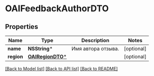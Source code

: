 # OAIFeedbackAuthorDTO

## Properties
Name | Type | Description | Notes
------------ | ------------- | ------------- | -------------
**name** | **NSString*** | Имя автора отзыва. | [optional] 
**region** | [**OAIRegionDTO***](OAIRegionDTO.md) |  | [optional] 

[[Back to Model list]](../README.md#documentation-for-models) [[Back to API list]](../README.md#documentation-for-api-endpoints) [[Back to README]](../README.md)


